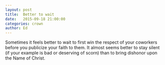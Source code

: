 ```yaml
---
layout: post
title:  Better to wait
date:   2015-09-18 21:00:00
categories: crown
author: Ed
---
```


Sometimes it feels better to wait to first win the respect of your coworkers before you publicize your faith to them.  It almost seems better to stay silent (if your example is bad or deserving of scorn) than to bring dishonor upon the Name of Christ.
